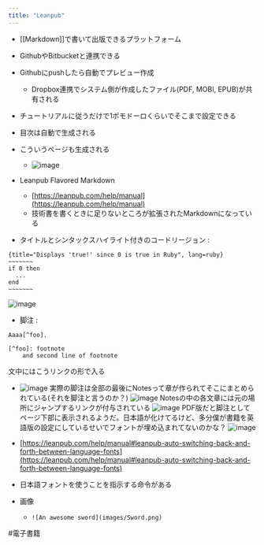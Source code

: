 ```yaml
---
title: "Leanpub"
---
```


- [[Markdown]]で書いて出版できるプラットフォーム
- GithubやBitbucketと連携できる
- Githubにpushしたら自動でプレビュー作成
    - Dropbox連携でシステム側が作成したファイル(PDF, MOBI, EPUB)が共有される
- チュートリアルに従うだけで1ポモドーロくらいでそこまで設定できる
- 目次は自動で生成される
- こういうページも生成される
    - ![image](https://gyazo.com/bc13bcb02227c14f023851e1f6aeb40d/thumb/1000)

- Leanpub Flavored Markdown
    - [https://leanpub.com/help/manual](https://leanpub.com/help/manual)
    - 技術書を書くときに足りないところが拡張されたMarkdownになっている
- タイトルとシンタックスハイライト付きのコードリージョン
:

```
{title="Displays 'true!' since 0 is true in Ruby", lang=ruby}
~~~~~~~
if 0 then
  ...
end
~~~~~~~
```

![image](https://gyazo.com/e9b5656671c287eab658f4dd1cd9ee2c/thumb/1000)

- 脚注
:

```
Aaaa[^foo].

[^foo]: footnote
    and second line of footnote
```

文中にはこうリンクの形で入る
- ![image](https://gyazo.com/1f35fb6f5d6ed7e2536ff2bf5e5334c5/thumb/1000)
実際の脚注は全部の最後にNotesって章が作られてそこにまとめられている(それを脚注と言うのか？)
![image](https://gyazo.com/ea1e8a371846e630e65cccce99c6f3de/thumb/1000)
Notesの中の各文章には元の場所にジャンプするリンクが付与されている
![image](https://gyazo.com/84db800d9ad55ddee756ca4d50cccebe/thumb/1000)
PDF版だと脚注としてページ下部に表示されるようだ。日本語が化けてるけど、多分僕が書籍を英語版の設定にしているせいでフォントが埋め込まれてないのかな？
![image](https://gyazo.com/8dbcfc17dcaa5811bab894cc2d1b3f88/thumb/1000)
- [https://leanpub.com/help/manual#leanpub-auto-switching-back-and-forth-between-language-fonts](https://leanpub.com/help/manual#leanpub-auto-switching-back-and-forth-between-language-fonts)
- 日本語フォントを使うことを指示する命令がある

- 画像
    - `![An awesome sword](images/Sword.png)`

#電子書籍
